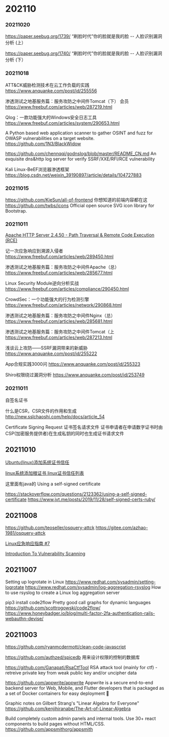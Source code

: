 # 202110

### 20211020

https://paper.seebug.org/1739/
“刷脸时代”你的脸就是我的脸 -- 人脸识别漏洞分析 (上）

https://paper.seebug.org/1740/
“刷脸时代”你的脸就是我的脸 -- 人脸识别漏洞分析 (下）

### 20211018

ATT&CK威胁检测技术在云工作负载的实践
https://www.anquanke.com/post/id/255556

渗透测试之地基服务篇：服务攻防之中间件Tomcat（下） 会员
https://www.freebuf.com/articles/web/287219.html

Qlog：一款功能强大的Windows安全日志工具
https://www.freebuf.com/articles/system/290653.html

A Python based web application scanner to gather OSINT and fuzz for OWASP vulnerabilities on a target website.
https://github.com/1N3/BlackWidow

https://github.com/chennqqi/godnslog/blob/master/README_CN.md
An exquisite dns&http log server for verify SSRF/XXE/RFI/RCE vulnerability

Kali Linux-BeEF浏览器渗透框架
https://blog.csdn.net/weixin_39190897/article/details/104727883

### 20211015
https://github.com/KieSun/all-of-frontend
你想知道的前端内容都在这
https://github.com/twbs/icons
Official open source SVG icon library for Bootstrap.

### 20211011

[Apache HTTP Server 2.4.50 - Path Traversal & Remote Code Execution (RCE)](https://www.exploit-db.com/exploits/50406)

记一次应急响应到溯源入侵者
https://www.freebuf.com/articles/web/289450.html

渗透测试之地基服务篇：服务攻防之中间件Apache（总） 
https://www.freebuf.com/articles/web/285677.html

Linux Security Module逆向分析实战
https://www.freebuf.com/articles/compliance/290450.html

CrowdSec：一个功能强大的行为检测引擎
https://www.freebuf.com/articles/network/290868.html

渗透测试之地基服务篇：服务攻防之中间件Nginx（总）
https://www.freebuf.com/articles/web/285681.html

渗透测试之地基服务篇：服务攻防之中间件Tomcat（上
https://www.freebuf.com/articles/web/287213.html

浅谈云上攻防——SSRF漏洞带来的新威胁
https://www.anquanke.com/post/id/255222

App合规实践3000问
https://www.anquanke.com/post/id/255323

Shiro权限绕过漏洞分析
https://www.anquanke.com/post/id/253749

### 20211011

自签名证书

什么是CSR，CSR文件的作用和生成 http://new.sslchaoshi.com/help/docs/article_54

 Certificate Signing Request 证书签名请求文件
 证书申请者在申请数字证书时由CSP(加密服务提供者)在生成私钥的同时也生成证书请求文件

## 20211010

[Ubuntu(linux)添加系统证书信任](https://blog.csdn.net/chushoutaizhong/article/details/82178511)

[linux系统添加根证书 linux证书信任列表](https://blog.csdn.net/dlgdlg_2008/article/details/71242816)

这里面有java的
Using a self-signed certificate

https://stackoverflow.com/questions/2123362/using-a-self-signed-certificate
https://www.jvt.me/posts/2019/11/28/self-signed-certs-ruby/

## 20211008

https://github.com/teoseller/osquery-attck
https://gitee.com/azhao-1981/osquery-attck

[Linux应急响应指南 #7](https://github.com/AI0TSec/blog/issues/7)

[Introduction To Vulnerability Scanning](https://www.youtube.com/watch?v=fG7HhqEJbTs&list=RDCMUC0ZTPkdxlAKf-V33tqXwi3Q&start_radio=1)

## 20211007

Setting up logrotate in Linux
https://www.redhat.com/sysadmin/setting-logrotate
https://www.redhat.com/sysadmin/log-aggregation-rsyslog
How to use rsyslog to create a Linux log aggregation server

pip3 install code2flow
Pretty good call graphs for dynamic languages
https://github.com/scottrogowski/code2flow/
https://www.honeybadger.io/blog/multi-factor-2fa-authentication-rails-webauthn-devise/
## 20211003

https://github.com/ryanmcdermott/clean-code-javascript

https://github.com/authzed/spicedb
用来设计权限的控制的数据库

https://github.com/Ganapati/RsaCtfTool
RSA attack tool (mainly for ctf) - retreive private key from weak public key and/or uncipher data

https://github.com/appwrite/appwrite
Appwrite is a secure end-to-end backend server for Web, Mobile, and Flutter developers that is packaged as a set of Docker containers for easy deployment 🚀

Graphic notes on Gilbert Strang's "Linear Algebra for Everyone"
https://github.com/kenjihiranabe/The-Art-of-Linear-Algebra

Build completely custom admin panels and internal tools. Use 30+ react components to build pages without HTML/CSS.
https://github.com/appsmithorg/appsmith

